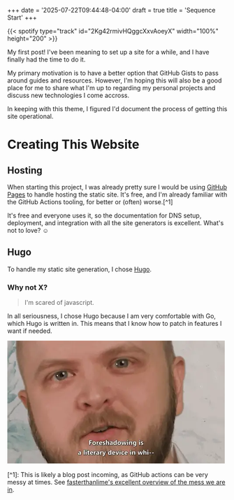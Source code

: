 +++
date = '2025-07-22T09:44:48-04:00'
draft = true
title = 'Sequence Start'
+++

{{< spotify type="track" id="2Kg42rmivHQggcXxvAoeyX" width="100%" height="200" >}}

My first post! I've been meaning to set up a site for a while, and I have finally had the time to do it.

My primary motivation is to have a better option that GitHub Gists to pass around guides and resources. However, I'm hoping this will also be a good place for me to share what I'm up to regarding my personal projects and discuss new technologies I come accross.

In keeping with this theme, I figured I'd document the process of getting this site operational.

# Creating This Website

## Hosting

When starting this project, I was already pretty sure I would be using [GitHub Pages](https://pages.github.com/) to handle hosting the static site. It's free, and I'm already familiar with the GitHub Actions tooling, for better or (often) worse.[^1]

It's free and everyone uses it, so the documentation for DNS setup, deployment, and integration with all the site generators is excellent. What's not to love? ☺️

## Hugo

To handle my static site generation, I chose [Hugo](https://github.com/gohugoio/hugo).

### Why not X?

> I'm scared of javascript.

In all seriousness, I chose Hugo because I am very comfortable with Go, which Hugo is written in. This means that I know how to patch in features I want if needed.

![Image alt](foreshadowing.webp)

\[^1\]: This is likely a blog post incoming, as GitHub actions can be very messy at times. See [fasterthanlime's excellent overview of the mess we are in](https://www.youtube.com/watch?v=9qljpi5jiMQ).
